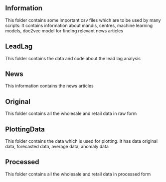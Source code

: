## Information
This folder contains some important csv files which are to be used by many scripts:
	It contains information about mandis, centres, machine learning models, doc2vec model for finding relevant news articles

## LeadLag 
This folder contains the data and code about the lead lag analysis

## News
This information contains the news articles 

## Original
This folder contains all the wholesale and retail data in raw form

## PlottingData
This folder contains the data which is used for plotting. It has data original data, forecasted data, average data, anomaly data

## Processed
This folder contains all the wholesale and retail data in processed form